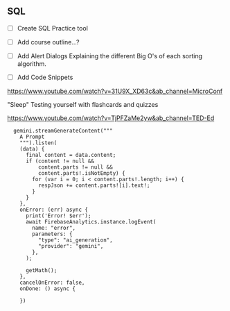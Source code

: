 ## SQL

- [ ] Create SQL Practice tool
- [ ] Add course outline...?

- [ ] Add Alert Dialogs Explaining the different Big O's of each sorting algorithm.
- [ ] Add Code Snippets

https://www.youtube.com/watch?v=31U9X_XD63c&ab_channel=MicroConf

"Sleep"
Testing yourself with flashcards and quizzes

https://www.youtube.com/watch?v=TjPFZaMe2yw&ab_channel=TED-Ed

      gemini.streamGenerateContent("""
        A Prompt
        """).listen(
        (data) {
          final content = data.content;
          if (content != null &&
              content.parts != null &&
              content.parts!.isNotEmpty) {
            for (var i = 0; i < content.parts!.length; i++) {
              respJson += content.parts![i].text!;
            }
          }
        },
        onError: (err) async {
          print('Error! $err');
          await FirebaseAnalytics.instance.logEvent(
            name: "error",
            parameters: {
              "type": "ai_generation",
              "provider": "gemini",
            },
          );

          getMath();
        },
        cancelOnError: false,
        onDone: () async {

        })
